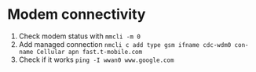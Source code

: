 # Modem connectivity

1. Check modem status with `mmcli -m 0`
2. Add managed connection `nmcli c add type gsm ifname cdc-wdm0 con-name Cellular apn fast.t-mobile.com`
3. Check if it works `ping -I wwan0 www.google.com`
